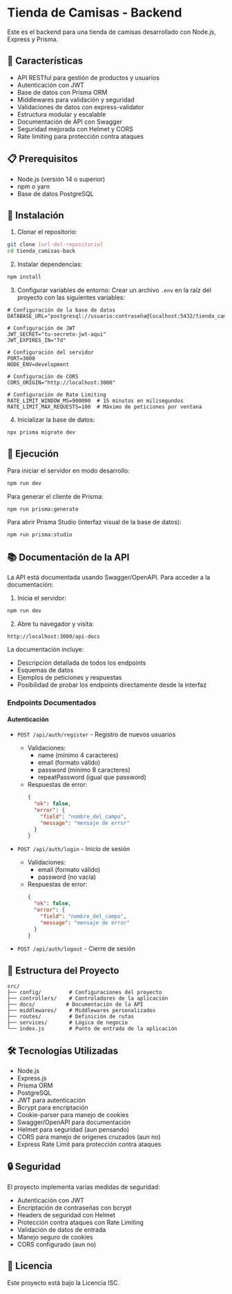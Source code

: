# Tienda de Camisas - Backend

Este es el backend para una tienda de camisas desarrollado con Node.js, Express y Prisma.

## 🚀 Características

- API RESTful para gestión de productos y usuarios
- Autenticación con JWT
- Base de datos con Prisma ORM
- Middlewares para validación y seguridad
- Validaciones de datos con express-validator
- Estructura modular y escalable
- Documentación de API con Swagger
- Seguridad mejorada con Helmet y CORS
- Rate limiting para protección contra ataques

## 📋 Prerequisitos

- Node.js (versión 14 o superior)
- npm o yarn
- Base de datos PostgreSQL

## 🔧 Instalación

1. Clonar el repositorio:
```bash
git clone [url-del-repositorio]
cd tienda_camisas-back
```

2. Instalar dependencias:
```bash
npm install
```

3. Configurar variables de entorno:
Crear un archivo `.env` en la raíz del proyecto con las siguientes variables:

```env
# Configuración de la base de datos
DATABASE_URL="postgresql://usuario:contraseña@localhost:5432/tienda_camisas"

# Configuración de JWT
JWT_SECRET="tu-secreto-jwt-aqui"
JWT_EXPIRES_IN="7d"

# Configuración del servidor
PORT=3000
NODE_ENV=development

# Configuración de CORS
CORS_ORIGIN="http://localhost:3000"

# Configuración de Rate Limiting
RATE_LIMIT_WINDOW_MS=900000  # 15 minutos en milisegundos
RATE_LIMIT_MAX_REQUESTS=100  # Máximo de peticiones por ventana
```

4. Inicializar la base de datos:
```bash
npx prisma migrate dev
```

## 🚀 Ejecución

Para iniciar el servidor en modo desarrollo:
```bash
npm run dev
```

Para generar el cliente de Prisma:
```bash
npm run prisma:generate
```

Para abrir Prisma Studio (interfaz visual de la base de datos):
```bash
npm run prisma:studio
```

## 📚 Documentación de la API

La API está documentada usando Swagger/OpenAPI. Para acceder a la documentación:

1. Inicia el servidor:
```bash
npm run dev
```

2. Abre tu navegador y visita:
```
http://localhost:3000/api-docs
```

La documentación incluye:
- Descripción detallada de todos los endpoints
- Esquemas de datos
- Ejemplos de peticiones y respuestas
- Posibilidad de probar los endpoints directamente desde la interfaz

### Endpoints Documentados

#### Autenticación
- `POST /api/auth/register` - Registro de nuevos usuarios
  - Validaciones:
    - name (mínimo 4 caracteres)
    - email (formato válido)
    - password (mínimo 8 caracteres)
    - repeatPassword (igual que password)
  - Respuestas de error:
    ```json
    {
      "ok": false,
      "error": {
        "field": "nombre_del_campo",
        "message": "mensaje de error"
      }
    }
    ```

- `POST /api/auth/login` - Inicio de sesión
  - Validaciones:
    - email (formato válido)
    - password (no vacía)
  - Respuestas de error:
    ```json
    {
      "ok": false,
      "error": {
        "field": "nombre_del_campo",
        "message": "mensaje de error"
      }
    }
    ```

- `POST /api/auth/logout` - Cierre de sesión

## 📁 Estructura del Proyecto

```
src/
├── config/         # Configuraciones del proyecto
├── controllers/    # Controladores de la aplicación
├── docs/          # Documentación de la API
├── middlewares/    # Middlewares personalizados
├── routes/         # Definición de rutas
├── services/       # Lógica de negocio
└── index.js        # Punto de entrada de la aplicación
```

## 🛠️ Tecnologías Utilizadas

- Node.js
- Express.js
- Prisma ORM
- PostgreSQL
- JWT para autenticación
- Bcrypt para encriptación
- Cookie-parser para manejo de cookies
- Swagger/OpenAPI para documentación
- Helmet para seguridad (aun pensando)
- CORS para manejo de orígenes cruzados (aun no)
- Express Rate Limit para protección contra ataques

## 🔒 Seguridad

El proyecto implementa varias medidas de seguridad:
- Autenticación con JWT
- Encriptación de contraseñas con bcrypt
- Headers de seguridad con Helmet
- Protección contra ataques con Rate Limiting
- Validación de datos de entrada
- Manejo seguro de cookies
- CORS configurado (aun no)

## 📝 Licencia

Este proyecto está bajo la Licencia ISC. 